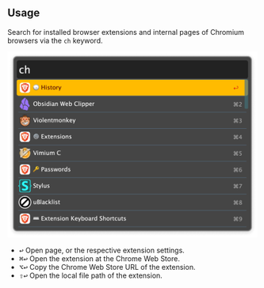 ## Usage

Search for installed browser extensions and internal pages of Chromium browsers via the `ch` keyword.

![Showing internal pages and extensions](images/ch.png)

* <kbd>↩</kbd> Open page, or the respective extension settings.
* <kbd>⌘</kbd><kbd>↩</kbd> Open the extension at the Chrome Web Store.
* <kbd>⌥</kbd><kbd>↩</kbd> Copy the Chrome Web Store URL of the extension.
* <kbd>⇧</kbd><kbd>↩</kbd> Open the local file path of the extension.
